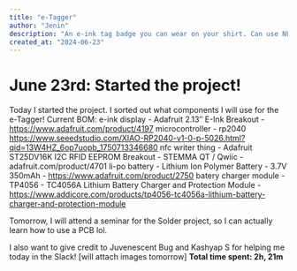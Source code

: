 ```yaml
---
title: "e-Tagger"
author: "Jenin"
description: "An e-ink tag badge you can wear on your shirt. Can use NFC to change at any time."
created_at: "2024-06-23"
---
```

# June 23rd: Started the project!
Today I started the project. I sorted out what components I will use for the e-Tagger!
Current BOM:
e-ink display - Adafruit 2.13″ E-Ink Breakout - https://www.adafruit.com/product/4197
microcontroller - rp2040 https://www.seeedstudio.com/XIAO-RP2040-v1-0-p-5026.html?qid=13W4HZ_6op7uopb_1750713346680
nfc writer thing - Adafruit ST25DV16K I2C RFID EEPROM Breakout - STEMMA QT / Qwiic - adafruit.com/product/4701
li-po battery - Lithium Ion Polymer Battery - 3.7V 350mAh - https://www.adafruit.com/product/2750
batery charger module - TP4056 - TC4056A Lithium Battery Charger and Protection Module - https://www.addicore.com/products/tp4056-tc4056a-lithium-battery-charger-and-protection-module 

Tomorrow, I will attend a seminar for the Solder project, so I can actually learn how to use a PCB lol.

I also want to give credit to Juvenescent Bug and Kashyap S for helping me today in the Slack!
[will attach images tomorrow]
**Total time spent: 2h, 21m**
